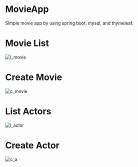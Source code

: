 # MovieApp
Simple movie app by using spring boot, mysql, and thymeleaf.
# Movie List
![l_movie](https://user-images.githubusercontent.com/45649966/159102006-33be686d-f1e0-4ad1-9cf6-e90be0e4d892.PNG)
# Create Movie
![c_movie](https://user-images.githubusercontent.com/45649966/159101253-b34e75e7-baa5-41d0-93d0-84e7abc78b1e.PNG)
# List Actors
![l_actor](https://user-images.githubusercontent.com/45649966/159101483-8f976254-4633-42d1-9adc-a676216f87eb.PNG)
# Create Actor
![c_a](https://user-images.githubusercontent.com/45649966/159101535-082dd37e-e2d7-478c-a6f9-72e4fcb905e1.PNG)
